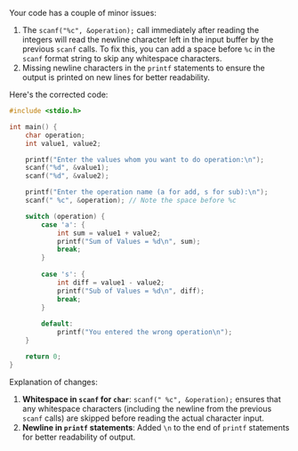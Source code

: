 Your code has a couple of minor issues:

1. The `scanf("%c", &operation);` call immediately after reading the integers will read the newline character left in the input buffer by the previous `scanf` calls. To fix this, you can add a space before `%c` in the `scanf` format string to skip any whitespace characters.
2. Missing newline characters in the `printf` statements to ensure the output is printed on new lines for better readability.

Here's the corrected code:

```c
#include <stdio.h>

int main() {
    char operation;
    int value1, value2;

    printf("Enter the values whom you want to do operation:\n");
    scanf("%d", &value1);
    scanf("%d", &value2);

    printf("Enter the operation name (a for add, s for sub):\n");
    scanf(" %c", &operation); // Note the space before %c

    switch (operation) {
        case 'a': {
            int sum = value1 + value2;
            printf("Sum of Values = %d\n", sum);
            break;
        }
        
        case 's': {
            int diff = value1 - value2;
            printf("Sub of Values = %d\n", diff);
            break;
        }
        
        default:
            printf("You entered the wrong operation\n");
    }

    return 0;
}
```

Explanation of changes:

1. **Whitespace in `scanf` for `char`**: `scanf(" %c", &operation);` ensures that any whitespace characters (including the newline from the previous `scanf` calls) are skipped before reading the actual character input.
2. **Newline in `printf` statements**: Added `\n` to the end of `printf` statements for better readability of output.